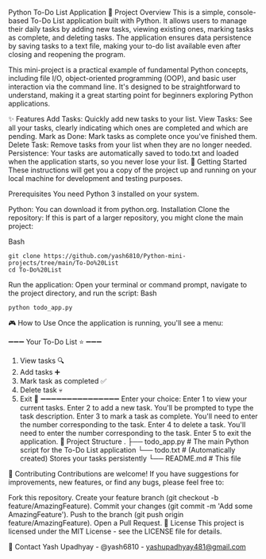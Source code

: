 Python To-Do List Application
📝 Project Overview
This is a simple, console-based To-Do List application built with Python. It allows users to manage their daily tasks by adding new tasks, viewing existing ones, marking tasks as complete, and deleting tasks. The application ensures data persistence by saving tasks to a text file, making your to-do list available even after closing and reopening the program.

This mini-project is a practical example of fundamental Python concepts, including file I/O, object-oriented programming (OOP), and basic user interaction via the command line. It's designed to be straightforward to understand, making it a great starting point for beginners exploring Python applications.

✨ Features
Add Tasks: Quickly add new tasks to your list.
View Tasks: See all your tasks, clearly indicating which ones are completed and which are pending.
Mark as Done: Mark tasks as complete once you've finished them.
Delete Task: Remove tasks from your list when they are no longer needed.
Persistence: Your tasks are automatically saved to todo.txt and loaded when the application starts, so you never lose your list.
🚀 Getting Started
These instructions will get you a copy of the project up and running on your local machine for development and testing purposes.

Prerequisites
You need Python 3 installed on your system.

Python: You can download it from python.org.
Installation
Clone the repository: If this is part of a larger repository, you might clone the main project:

Bash
```
git clone https://github.com/yash6810/Python-mini-projects/tree/main/To-Do%20List
cd To-Do%20List
```

Run the application: Open your terminal or command prompt, navigate to the project directory, and run the script:
Bash
```
python todo_app.py
```
🎮 How to Use
Once the application is running, you'll see a menu:

➖➖➖ Your To-Do List ⭐ ➖➖➖
1. View tasks 🔍
2. Add tasks ➕
3. Mark task as completed ✅
4. Delete task 💀
5. Exit 🚩
➖➖➖➖➖➖➖➖➖➖➖➖➖➖➖
Enter your choice:
Enter 1 to view your current tasks.
Enter 2 to add a new task. You'll be prompted to type the task description.
Enter 3 to mark a task as complete. You'll need to enter the number corresponding to the task.
Enter 4 to delete a task. You'll need to enter the number corresponding to the task.
Enter 5 to exit the application.
📂 Project Structure
.
├── todo_app.py         # The main Python script for the To-Do List application
└── todo.txt            # (Automatically created) Stores your tasks persistently
└── README.md           # This file

🤝 Contributing
Contributions are welcome! If you have suggestions for improvements, new features, or find any bugs, please feel free to:

Fork this repository.
Create your feature branch (git checkout -b feature/AmazingFeature).
Commit your changes (git commit -m 'Add some AmazingFeature').
Push to the branch (git push origin feature/AmazingFeature).
Open a Pull Request.
📄 License
This project is licensed under the MIT License - see the LICENSE file for details.

📧 Contact
Yash Upadhyay - @yash6810 - yashupadhyay481@gmail.com
